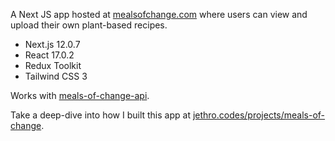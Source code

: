 A Next JS app hosted at [mealsofchange.com](https://mealsofchange.com/) where users can view and upload their own plant-based recipes.

- Next.js 12.0.7
- React 17.0.2
- Redux Toolkit
- Tailwind CSS 3

Works with [meals-of-change-api](https://github.com/jro31/meals-of-change-api).

Take a deep-dive into how I built this app at [jethro.codes/projects/meals-of-change](https://jethro.codes/projects/meals-of-change).
